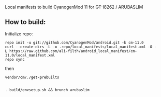 Local manifests to build CyanogenMod 11 for GT-I8262 / ARUBASLIM

How to build:
-------------

Initialize repo:

    repo init -u git://github.com/CyanogenMod/android.git -b cm-11.0
    curl --create-dirs -L -o .repo/local_manifests/local_manifest.xml -O -L https://raw.github.com/ali-filth/android_local_manifest/cm-11.0/local_manifest.xml
    repo sync

then

    vendor/cm/./get-prebuilts
    

    . build/envsetup.sh && brunch arubaslim
